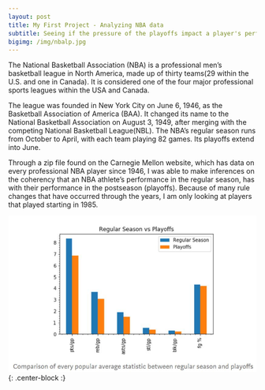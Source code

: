```yaml
---
layout: post
title: My First Project - Analyzing NBA data
subtitle: Seeing if the pressure of the playoffs impact a player's performance
bigimg: /img/nbalp.jpg
---
```


The National Basketball Association (NBA) is a professional men’s basketball league in North America, made up of thirty teams(29 within the U.S. and one in Canada). It is considered one of the four major professional sports leagues within the USA and Canada.

The league was founded in New York City on June 6, 1946, as the Basketball Association of America (BAA). It changed its name to the National Basketball Association on August 3, 1949, after merging with the competing National Basketball League(NBL). The NBA’s regular season runs from October to April, with each team playing 82 games. Its playoffs extend into June.

Through a zip file found on the Carnegie Mellon website, which has data on every professional NBA player since 1946, I was able to make inferences on the coherency that an NBA athlete’s performance in the regular season, has with their performance in the postseason (playoffs). Because of many rule changes that have occurred through the years, I am only looking at players that played starting in 1985.

![Chart](/img/chart.JPG){: .center-block :}